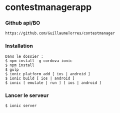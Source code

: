 # contestmanagerapp

### Github api/BO ###
 
```
https://github.com/GuillaumeTorres/contestmanager
```

### Installation

```
Dans le dossier : 
$ npm install -g cordova ionic
$ npm install
$ gulp
$ ionic platform add [ ios | android ]
$ ionic build [ ios | android ]
$ ionic [ emulate | run ] [ ios | android ]
```
### Lancer le serveur

```
$ ionic server
```
